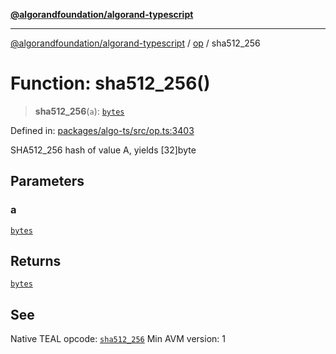 [**@algorandfoundation/algorand-typescript**](../../../README.md)

***

[@algorandfoundation/algorand-typescript](../../../README.md) / [op](../README.md) / sha512\_256

# Function: sha512\_256()

> **sha512\_256**(`a`): [`bytes`](../../../type-aliases/bytes.md)

Defined in: [packages/algo-ts/src/op.ts:3403](https://github.com/algorandfoundation/puya-ts/blob/89ee9cf9a58d93e3ffbb727cfadf537835799a71/packages/algo-ts/src/op.ts#L3403)

SHA512_256 hash of value A, yields [32]byte

## Parameters

### a

[`bytes`](../../../type-aliases/bytes.md)

## Returns

[`bytes`](../../../type-aliases/bytes.md)

## See

Native TEAL opcode: [`sha512_256`](https://developer.algorand.org/docs/get-details/dapps/avm/teal/opcodes/v10/#sha512_256)
Min AVM version: 1
